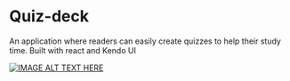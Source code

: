 # Quiz-deck
An application where readers can easily create quizzes to help their study time. Built with react and Kendo UI


[![IMAGE ALT TEXT HERE](http://img.youtube.com/vi/YOUTUBE_VIDEO_ID_HERE/0.jpg)](http://www.youtube.com/watch?v=iLALphLSmG8)


